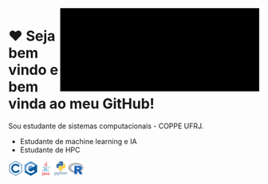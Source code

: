 <img src = "giphy.gif" width = "400px" align="right"> 

# :heart: Seja bem vindo e bem vinda ao meu GitHub!
Sou estudante de sistemas computacionais - COPPE UFRJ.

- Estudante de machine learning e IA
- Estudante de HPC

<div>
  
  
<img align="left" alt="C" width="30px" src="https://github.com/devicons/devicon/blob/master/icons/c/c-line.svg" />

<img align="left" alt="C++" width="30px" src="https://github.com/devicons/devicon/blob/master/icons/c/c-original.svg" />


<img align="left" alt="Java" width="30px" src="https://github.com/devicons/devicon/blob/master/icons/java/java-original-wordmark.svg" />

<img align="left" alt="Python" width="30px" src="https://github.com/devicons/devicon/blob/master/icons/python/python-original-wordmark.svg" />

<img align="left" alt="r" width="30px" src="https://github.com/devicons/devicon/blob/master/icons/r/r-original.svg" />

</div>

